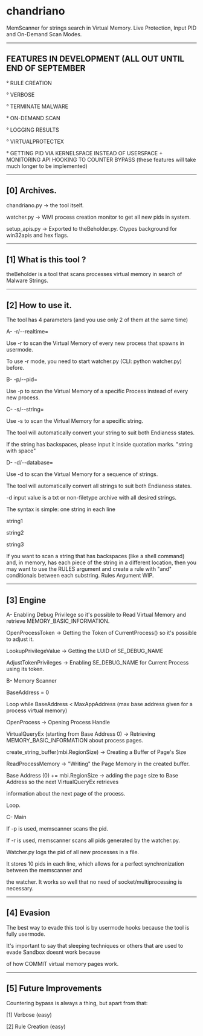 # chandriano
MemScanner for strings search in Virtual Memory. Live Protection, Input PID and On-Demand Scan Modes.

------------------------------------------------------------
FEATURES IN DEVELOPMENT (ALL OUT UNTIL END OF SEPTEMBER
------------------------------------------------------------

° RULE CREATION 

° VERBOSE 

° TERMINATE MALWARE

° ON-DEMAND SCAN 

° LOGGING RESULTS 

° VIRTUALPROTECTEX

° GETTING PID VIA KERNELSPACE INSTEAD OF USERSPACE + MONITORING API HOOKING TO COUNTER BYPASS (these features will take much longer to be implemented)

-----------------------------------
[0] Archives.
-----------------------------------
chandriano.py -> the tool itself.

watcher.py     -> WMI process creation monitor to get all new pids in system. 

setup_apis.py  -> Exported to theBeholder.py. Ctypes background for win32apis and hex flags.

---------------------------------------------------------------------------------------------
[1] What is this tool ?
---------------------------------------------------------------------------------------------

theBeholder is a tool that scans processes virtual memory in search of Malware Strings.

----------------------------------------------------------------------------------------------
[2] How to use it.
----------------------------------------------------------------------------------------------
The tool has 4 parameters (and you use only 2 of them at the same time)

A-   -r/--realtime= 

Use -r to scan the Virtual Memory of every new process that spawns in usermode.

To use -r mode, you need to start watcher.py (CLI: python watcher.py) before.


B-   -p/--pid= 

Use -p to scan the Virtual Memory of a specific Process instead of every new process.


C-   -s/--string=

Use -s to scan the Virtual Memory for a specific string. 

The tool will automatically convert your string to suit both Endianess states.

If the string has backspaces, please input it inside quotation marks.
"string with space"


D-   -d/--database=

Use -d to scan the Virtual Memory for a sequence of strings.

The tool will automatically convert all strings to suit both Endianess states.

-d input value is a txt or non-filetype archive with all desired strings.

The syntax is simple: one string in each line

string1

string2

string3

If you want to scan a string that has backspaces (like a shell command) and, in memory, has each piece of the string in a different location, then you may want to use the RULES argument and create a rule with "and" conditionais between each substring. Rules Argument WIP.



--------------------------------------------------------------------------------
[3] Engine
--------------------------------------------------------------------------------

A- Enabling Debug Privilege so it's possible to Read Virtual Memory and retrieve MEMORY_BASIC_INFORMATION.

OpenProcessToken -> Getting the Token of CurrentProcess() so it's possible to adjust it.

LookupPrivilegeValue -> Getting the LUID of SE_DEBUG_NAME

AdjustTokenPrivileges -> Enabling SE_DEBUG_NAME for Current Process using its token.

B- Memory Scanner

BaseAddress = 0

Loop while BaseAddress < MaxAppAddress (max base address given for a process virtual memory)

OpenProcess -> Opening Process Handle

VirtualQueryEx (starting from Base Address 0) -> Retrieving MEMORY_BASIC_INFORMATION about process pages.

create_string_buffer(mbi.RegionSize) -> Creating a Buffer of Page's Size

ReadProcessMemory -> "Writing" the Page Memory in the created buffer.

Base Address (0) += mbi.RegionSize -> adding the page size to Base Address so the next VirtualQueryEx retrieves

information about the next page of the process.

Loop.

C- Main

If -p is used, memscanner scans the pid.

If -r is used, memscanner scans all pids generated by the watcher.py.

Watcher.py logs the pid of all new processes in a file.

It stores 10 pids in each line, which allows for a perfect synchronization between the memscanner and 

the watcher. It works so well that no need of socket/multiprocessing is necessary.

-----------------------------------------------------------------------------------------------
[4] Evasion 
-----------------------------------------------------------------------------------------------

The best way to evade this tool is by usermode hooks because the tool is fully usermode.

It's important to say that sleeping techniques or others that are used to evade Sandbox doesnt work because 

of how COMMIT virtual memory pages work.

----------------------------------------------------------------------------------------------
[5] Future Improvements
----------------------------------------------------------------------------------------------

Countering bypass is always a thing, but apart from that:

[1] Verbose       (easy)

[2] Rule Creation (easy)


